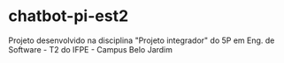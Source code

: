 # chatbot-pi-est2
Projeto desenvolvido na disciplina "Projeto integrador" do 5P em Eng. de Software - T2 do IFPE - Campus Belo Jardim
